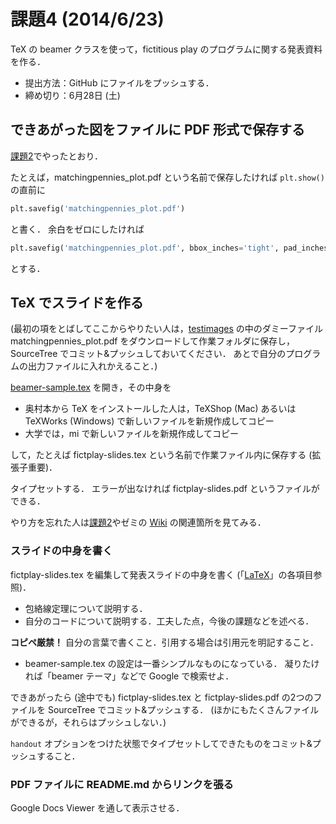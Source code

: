 課題4 (2014/6/23)
=========

TeX の beamer クラスを使って，fictitious play のプログラムに関する発表資料を作る．

* 提出方法：GitHub にファイルをプッシュする．
* 締め切り：6月28日 (土)



## できあがった図をファイルに PDF 形式で保存する

[課題2](../ex02/README.md)でやったとおり．

たとえば，matchingpennies_plot.pdf という名前で保存したければ
`plt.show()` の直前に

```python
plt.savefig('matchingpennies_plot.pdf')
```

と書く．
余白をゼロにしたければ

```python
plt.savefig('matchingpennies_plot.pdf', bbox_inches='tight', pad_inches=0)
```

とする．


## TeX でスライドを作る

(最初の項をとばしてここからやりたい人は，[testimages](testimages) の中のダミーファイル
matchingpennies_plot.pdf をダウンロードして作業フォルダに保存し，SourceTree
でコミット&プッシュしておいてください．
あとで自分のプログラムの出力ファイルに入れかえること．)

[beamer-sample.tex](beamer-sample.tex) を開き，その中身を

* 奥村本から TeX をインストールした人は，TeXShop (Mac) あるいは TeXWorks (Windows)
で新しいファイルを新規作成してコピー
* 大学では，mi で新しいファイルを新規作成してコピー

して，たとえば fictplay-slides.tex という名前で作業ファイル内に保存する (拡張子重要)．

タイプセットする．
エラーが出なければ fictplay-slides.pdf というファイルができる．

やり方を忘れた人は[課題2](../ex02/README.md)やゼミの
[Wiki](http://oyamazemi.wiki.fc2.com) の関連箇所を見てみる．


### スライドの中身を書く

fictplay-slides.tex を編集して発表スライドの中身を書く
(「[LaTeX](http://hwb.ecc.u-tokyo.ac.jp/current/applications/latex/)」の各項目参照)．

* 包絡線定理について説明する．
* 自分のコードについて説明する．工夫した点，今後の課題などを述べる．

**コピペ厳禁！**
自分の言葉で書くこと．引用する場合は引用元を明記すること．

* beamer-sample.tex の設定は一番シンプルなものになっている．
  凝りたければ「beamer テーマ」などで Google で検索せよ．

できあがったら (途中でも) fictplay-slides.tex と fictplay-slides.pdf の2つのファイルを
SourceTree でコミット&プッシュする．
(ほかにもたくさんファイルができるが，それらはプッシュしない．)

`handout` オプションをつけた状態でタイプセットしてできたものをコミット&プッシュすること．


### PDF ファイルに README.md からリンクを張る

Google Docs Viewer を通して表示させる．
